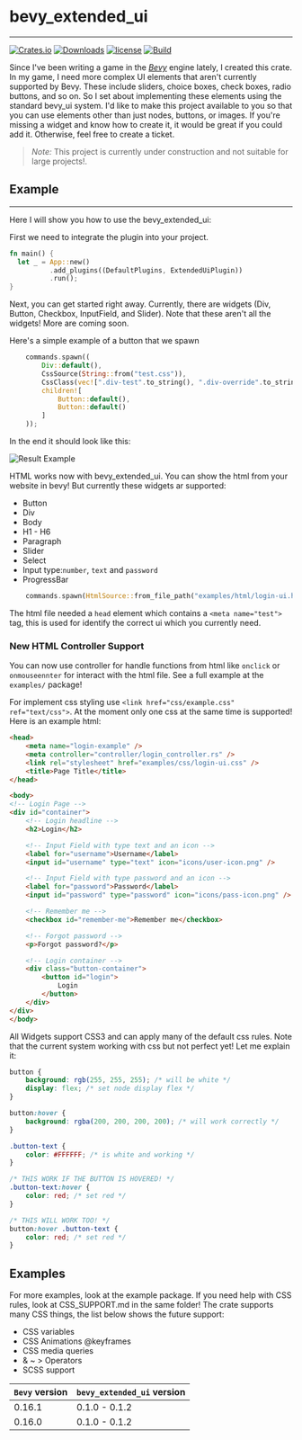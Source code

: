 # bevy_extended_ui
___
[![Crates.io](https://img.shields.io/crates/v/bevy_extended_ui.svg)](https://crates.io/crates/bevy_extended_ui)
[![Downloads](https://img.shields.io/crates/d/bevy_extended_ui.svg)](https://crates.io/crates/bevy_extended_ui)
[![license](https://img.shields.io/badge/license-Apache-blue.svg)](./LICENSE)
[![Build](https://github.com/exepta/bevy_extended_ui/actions/workflows/build.yml/badge.svg)](https://github.com/exepta/bevy_extended_ui/actions/workflows/build.yml)


Since I've been writing a game in the [_Bevy_](https://bevyengine.org/) engine lately, 
I created this crate. In my game, 
I need more complex UI elements that aren't currently supported by Bevy. 
These include sliders, choice boxes, check boxes, radio buttons, and so on. 
So I set about implementing these elements using the standard bevy_ui system. 
I'd like to make this project available to you so that you can use elements other 
than just nodes, buttons, or images. If you're missing a widget and know how 
to create it, it would be great if you could add it. 
Otherwise, feel free to create a ticket.

> *Note:* This project is currently under construction and not suitable for large projects!.

## Example
___

Here I will show you how to use the bevy_extended_ui:


First we need to integrate the plugin into your project.
```rust
fn main() {
  let _ = App::new()
          .add_plugins((DefaultPlugins, ExtendedUiPlugin))
          .run();
}
```


Next, you can get started right away. Currently, there are widgets (Div, Button, Checkbox, InputField, and Slider). Note that these aren't all the widgets! More are coming soon.

Here's a simple example of a button that we spawn
```rust
    commands.spawn((
        Div::default(),
        CssSource(String::from("test.css")),
        CssClass(vec![".div-test".to_string(), ".div-override".to_string()]),
        children![
            Button::default(),
            Button::default()
        ]
    ));
```
In the end it should look like this:

![Result Example](docs/example.gif)

HTML works now with bevy_extended_ui. You can show the html from your website in bevy!
But currently these widgets ar supported:
- Button
- Div
- Body
- H1 - H6
- Paragraph
- Slider
- Select
- Input type:`number`, `text` and `password`
- ProgressBar
```rust
    commands.spawn(HtmlSource::from_file_path("examples/html/login-ui.html"));
```
The html file needed a `head` element which contains a `<meta name="test">` tag, this is used
for identify the correct ui which you currently need.

### New HTML Controller Support
You can now use controller for handle functions from html like `onclick` or `onmouseennter` for interact with the html file.
See a full example at the `examples/` package!
 
For implement css styling use `<link href="css/example.css" ref="text/css">`. At the moment only one css
at the same time is supported!
Here is an example html:
```html
<head>
    <meta name="login-example" />
    <meta controller="controller/login_controller.rs" />
    <link rel="stylesheet" href="examples/css/login-ui.css" />
    <title>Page Title</title>
</head>

<body>
<!-- Login Page -->
<div id="container">
    <!-- Login headline -->
    <h2>Login</h2>

    <!-- Input Field with type text and an icon -->
    <label for="username">Username</label>
    <input id="username" type="text" icon="icons/user-icon.png" />

    <!-- Input Field with type password and an icon -->
    <label for="password">Password</label>
    <input id="password" type="password" icon="icons/pass-icon.png" />

    <!-- Remember me -->
    <checkbox id="remember-me">Remember me</checkbox>

    <!-- Forgot password -->
    <p>Forgot password?</p>

    <!-- Login container -->
    <div class="button-container">
        <button id="login">
            Login
        </button>
    </div>
</div>
</body>
```

All Widgets support CSS3 and can apply many of the default css rules. Note that the current system working with css but
not perfect yet! Let me explain it:

```css
button {
    background: rgb(255, 255, 255); /* will be white */
    display: flex; /* set node display flex */
}

button:hover {
    background: rgba(200, 200, 200, 200); /* will work correctly */
}

.button-text {
    color: #FFFFFF; /* is white and working */
}

/* THIS WORK IF THE BUTTON IS HOVERED! */
.button-text:hover {
    color: red; /* set red */
}

/* THIS WILL WORK TOO! */
button:hover .button-text {
    color: red; /* set red */
}
```

## Examples

For more examples, look at the example package. If you need help with CSS rules, look at CSS_SUPPORT.md in the same folder!
The crate supports many CSS things, the list below shows the future support:
- CSS variables
- CSS Animations @keyframes
- CSS media queries
- & ~ > Operators
- SCSS support

| `Bevy` version | `bevy_extended_ui` version |
|----------------|----------------------------|
| 0.16.1         | 0.1.0 - 0.1.2              |
| 0.16.0         | 0.1.0 - 0.1.2              |